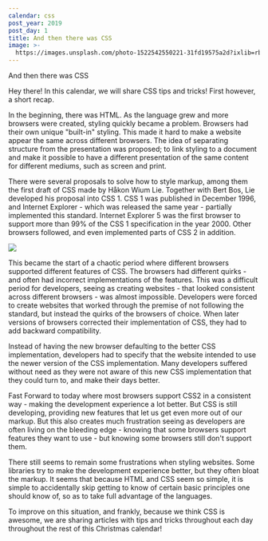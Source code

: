 ```yaml
---
calendar: css
post_year: 2019
post_day: 1
title: And then there was CSS
image: >-
  https://images.unsplash.com/photo-1522542550221-31fd19575a2d?ixlib=rb-1.2.1&ixid=eyJhcHBfaWQiOjEyMDd9&auto=format&fit=crop&w=1950&q=80
---
```

And then there was CSS

Hey there! In this calendar, we will share CSS tips and tricks! First however, a short recap.

In the beginning, there was HTML. As the language grew and more browsers were created, styling quickly became a problem. Browsers had their own unique  "built-in" styling. This made it hard to make a website appear the same across different browsers. The idea of separating structure from the presentation was proposed; to link styling to a document and make it possible to have a different presentation of the same content for different mediums, such as screen and print.

There were several proposals to solve how to style markup, among them the first draft of CSS made by Håkon Wium Lie. Together with Bert Bos, Lie developed his proposal into CSS 1. CSS 1 was published in December 1996, and Internet Explorer - which was released the same year - partially implemented this standard. Internet Explorer 5 was the first browser to support more than 99% of the CSS 1 specification in the year 2000. Other browsers followed, and even implemented parts of CSS 2 in addition.

![](https://media.giphy.com/media/xZqycRHIQkKNa/giphy.gif)

This became the start of a chaotic period where different browsers supported different features of CSS. The browsers had different quirks - and often had incorrect implementations of the features. This was a difficult period for developers, seeing as creating websites - that looked consistent across different browsers - was almost impossible. Developers were forced to create websites that worked through the premise of not following the standard, but instead the quirks of the browsers of choice. When later versions of browsers corrected their implementation of CSS, they had to add backward compatibility. 

Instead of having the new browser defaulting to the better CSS implementation, developers had to specify that the website intended to use the newer version of the CSS implementation. Many developers suffered without need as they were not aware of this new CSS implementation that they could turn to, and make their days better.

Fast Forward to today where most browsers support CSS2 in a consistent way - making the development experience a lot better. But CSS is still developing, providing new features that let us get even more out of our markup. But this also creates much frustration seeing as developers are often living on the bleeding edge - knowing that some browsers support features they want to use - but knowing some browsers still don't support them.

There still seems to remain some frustrations when styling websites. Some libraries try to make the development experience better, but they often bloat the markup. It seems that because HTML and CSS seem so simple, it is simple to accidentally skip getting to know of certain basic principles one should know of, so as to take full advantage of the languages. 

To improve on this situation, and frankly, because we think CSS is awesome, we are sharing articles with tips and tricks throughout each day throughout the rest of this Christmas calendar!
